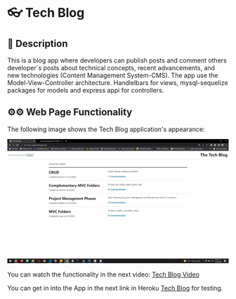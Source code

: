 #  👓 Tech Blog

## 📄 Description

This is a blog app where developers can publish posts and comment others developer´s posts about technical concepts, recent advancements, and new technologies (Content Management System-CMS). The app use the Model-View-Controller architecture. Handlelbars for views, mysql-sequelize packages for models and express appi for controllers.

## ⚙⚙ Web Page Functionality


The following image shows the Tech Blog application's appearance:

![Tech Blog Image](./public/img/techBlog.webp)

You can watch the functionality in the next video:
[Tech Blog Video](https://www.youtube.com/watch?v=xBAr3Pac9AM)

You can get in into the App in the next link in Heroku [Tech Blog](https://tech-blog-magg.herokuapp.com/) for testing.
